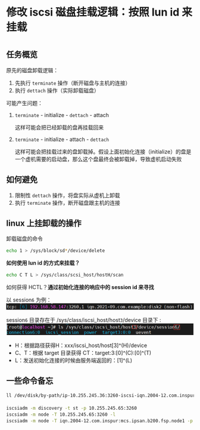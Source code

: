# 修改 iscsi 磁盘挂载逻辑：按照 lun id 来挂载

<!--more-->
#

## 任务概览

原先的磁盘卸载逻辑：
1. 先执行 `terminate` 操作（断开磁盘与主机的连接）
2. 执行 `dettach` 操作（实际卸载磁盘）

可能产生问题：
1.  `terminate` - initialize - `dettach` - attach

	这样可能会把已经卸载的盘再挂载回来

2.  `terminate` - initialize - attach - `dettach` 

	这样可能会把挂载过来的盘卸载掉。假设上面初始化连接（initialize）的盘是一个虚机需要的启动盘，那么这个盘最终会被卸载掉，导致虚机启动失败

## 如何避免

1. 限制性 `dettach` 操作，将盘实际从虚机上卸载
2. 执行 `terminate` 操作，断开磁盘跟主机的连接

## linux 上挂卸载的操作

卸载磁盘的命令
```sh
echo 1 > /sys/block/sd*/device/delete
```

**如何使用 lun id 的方式来挂载？**
```sh
echo C T L > /sys/class/scsi_host/hostH/scan
```

如何获得 HCTL？**通过初始化连接的响应中的 session id 来寻找**

以 session`6` 为例：
![](images/posts/Pasted%20image%2020230522184136.png)

session`6` 目录存在于 /sys/class/iscsi_host/host`3`/device 目录下 :
![](images/posts/Pasted%20image%2020230522184247.png)

- H：根据路径获得H：xxx/iscsi_host/host[3]^(H)/device
- C、T：根据 target 目录获得 CT：target:3:[0]^(C):[0]^(T)
- L：发送初始化连接的时候由服务端返回的：[1]^(L)

## 一些命令备忘

```sh
ll /dev/disk/by-path/ip-10.255.245.36:3260-iscsi-iqn.2004-12.com.inspur:mcs.ipsan.b200.fsp.node2-lun-0 

iscsiadm -m discovery -t st -p 10.255.245.65:3260 
iscsiadm -m node -T 10.255.245.65:3260 -l 
iscsiadm -m node -T iqn.2004-12.com.inspur:mcs.ipsan.b200.fsp.node1 -p 10.255.245.65:3260 --login
```
